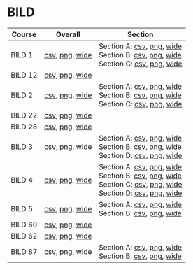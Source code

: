 # BILD

| Course | Overall | Section |
| ------ | ------- | ------- |
| BILD 1 | [csv](https://github.com/UCSD-Historical-Enrollment-Data/2025Winter/blob/main/overall/BILD%201.csv), [png](https://raw.githubusercontent.com/UCSD-Historical-Enrollment-Data/2025Winter/main/plot_overall/BILD%201.png), [wide](https://raw.githubusercontent.com/UCSD-Historical-Enrollment-Data/2025Winter/main/plot_overall_wide/BILD%201.png) | Section A: [csv](https://github.com/UCSD-Historical-Enrollment-Data/2025Winter/blob/main/section/BILD%201_A.csv), [png](https://raw.githubusercontent.com/UCSD-Historical-Enrollment-Data/2025Winter/main/plot_section/BILD%201_A.png), [wide](https://raw.githubusercontent.com/UCSD-Historical-Enrollment-Data/2025Winter/main/plot_section_wide/BILD%201_A.png)<br>Section B: [csv](https://github.com/UCSD-Historical-Enrollment-Data/2025Winter/blob/main/section/BILD%201_B.csv), [png](https://raw.githubusercontent.com/UCSD-Historical-Enrollment-Data/2025Winter/main/plot_section/BILD%201_B.png), [wide](https://raw.githubusercontent.com/UCSD-Historical-Enrollment-Data/2025Winter/main/plot_section_wide/BILD%201_B.png)<br>Section C: [csv](https://github.com/UCSD-Historical-Enrollment-Data/2025Winter/blob/main/section/BILD%201_C.csv), [png](https://raw.githubusercontent.com/UCSD-Historical-Enrollment-Data/2025Winter/main/plot_section/BILD%201_C.png), [wide](https://raw.githubusercontent.com/UCSD-Historical-Enrollment-Data/2025Winter/main/plot_section_wide/BILD%201_C.png) |
| BILD 12 | [csv](https://github.com/UCSD-Historical-Enrollment-Data/2025Winter/blob/main/overall/BILD%2012.csv), [png](https://raw.githubusercontent.com/UCSD-Historical-Enrollment-Data/2025Winter/main/plot_overall/BILD%2012.png), [wide](https://raw.githubusercontent.com/UCSD-Historical-Enrollment-Data/2025Winter/main/plot_overall_wide/BILD%2012.png) |  |
| BILD 2 | [csv](https://github.com/UCSD-Historical-Enrollment-Data/2025Winter/blob/main/overall/BILD%202.csv), [png](https://raw.githubusercontent.com/UCSD-Historical-Enrollment-Data/2025Winter/main/plot_overall/BILD%202.png), [wide](https://raw.githubusercontent.com/UCSD-Historical-Enrollment-Data/2025Winter/main/plot_overall_wide/BILD%202.png) | Section A: [csv](https://github.com/UCSD-Historical-Enrollment-Data/2025Winter/blob/main/section/BILD%202_A.csv), [png](https://raw.githubusercontent.com/UCSD-Historical-Enrollment-Data/2025Winter/main/plot_section/BILD%202_A.png), [wide](https://raw.githubusercontent.com/UCSD-Historical-Enrollment-Data/2025Winter/main/plot_section_wide/BILD%202_A.png)<br>Section B: [csv](https://github.com/UCSD-Historical-Enrollment-Data/2025Winter/blob/main/section/BILD%202_B.csv), [png](https://raw.githubusercontent.com/UCSD-Historical-Enrollment-Data/2025Winter/main/plot_section/BILD%202_B.png), [wide](https://raw.githubusercontent.com/UCSD-Historical-Enrollment-Data/2025Winter/main/plot_section_wide/BILD%202_B.png)<br>Section C: [csv](https://github.com/UCSD-Historical-Enrollment-Data/2025Winter/blob/main/section/BILD%202_C.csv), [png](https://raw.githubusercontent.com/UCSD-Historical-Enrollment-Data/2025Winter/main/plot_section/BILD%202_C.png), [wide](https://raw.githubusercontent.com/UCSD-Historical-Enrollment-Data/2025Winter/main/plot_section_wide/BILD%202_C.png) |
| BILD 22 | [csv](https://github.com/UCSD-Historical-Enrollment-Data/2025Winter/blob/main/overall/BILD%2022.csv), [png](https://raw.githubusercontent.com/UCSD-Historical-Enrollment-Data/2025Winter/main/plot_overall/BILD%2022.png), [wide](https://raw.githubusercontent.com/UCSD-Historical-Enrollment-Data/2025Winter/main/plot_overall_wide/BILD%2022.png) |  |
| BILD 28 | [csv](https://github.com/UCSD-Historical-Enrollment-Data/2025Winter/blob/main/overall/BILD%2028.csv), [png](https://raw.githubusercontent.com/UCSD-Historical-Enrollment-Data/2025Winter/main/plot_overall/BILD%2028.png), [wide](https://raw.githubusercontent.com/UCSD-Historical-Enrollment-Data/2025Winter/main/plot_overall_wide/BILD%2028.png) |  |
| BILD 3 | [csv](https://github.com/UCSD-Historical-Enrollment-Data/2025Winter/blob/main/overall/BILD%203.csv), [png](https://raw.githubusercontent.com/UCSD-Historical-Enrollment-Data/2025Winter/main/plot_overall/BILD%203.png), [wide](https://raw.githubusercontent.com/UCSD-Historical-Enrollment-Data/2025Winter/main/plot_overall_wide/BILD%203.png) | Section A: [csv](https://github.com/UCSD-Historical-Enrollment-Data/2025Winter/blob/main/section/BILD%203_A.csv), [png](https://raw.githubusercontent.com/UCSD-Historical-Enrollment-Data/2025Winter/main/plot_section/BILD%203_A.png), [wide](https://raw.githubusercontent.com/UCSD-Historical-Enrollment-Data/2025Winter/main/plot_section_wide/BILD%203_A.png)<br>Section B: [csv](https://github.com/UCSD-Historical-Enrollment-Data/2025Winter/blob/main/section/BILD%203_B.csv), [png](https://raw.githubusercontent.com/UCSD-Historical-Enrollment-Data/2025Winter/main/plot_section/BILD%203_B.png), [wide](https://raw.githubusercontent.com/UCSD-Historical-Enrollment-Data/2025Winter/main/plot_section_wide/BILD%203_B.png)<br>Section D: [csv](https://github.com/UCSD-Historical-Enrollment-Data/2025Winter/blob/main/section/BILD%203_D.csv), [png](https://raw.githubusercontent.com/UCSD-Historical-Enrollment-Data/2025Winter/main/plot_section/BILD%203_D.png), [wide](https://raw.githubusercontent.com/UCSD-Historical-Enrollment-Data/2025Winter/main/plot_section_wide/BILD%203_D.png) |
| BILD 4 | [csv](https://github.com/UCSD-Historical-Enrollment-Data/2025Winter/blob/main/overall/BILD%204.csv), [png](https://raw.githubusercontent.com/UCSD-Historical-Enrollment-Data/2025Winter/main/plot_overall/BILD%204.png), [wide](https://raw.githubusercontent.com/UCSD-Historical-Enrollment-Data/2025Winter/main/plot_overall_wide/BILD%204.png) | Section A: [csv](https://github.com/UCSD-Historical-Enrollment-Data/2025Winter/blob/main/section/BILD%204_A.csv), [png](https://raw.githubusercontent.com/UCSD-Historical-Enrollment-Data/2025Winter/main/plot_section/BILD%204_A.png), [wide](https://raw.githubusercontent.com/UCSD-Historical-Enrollment-Data/2025Winter/main/plot_section_wide/BILD%204_A.png)<br>Section B: [csv](https://github.com/UCSD-Historical-Enrollment-Data/2025Winter/blob/main/section/BILD%204_B.csv), [png](https://raw.githubusercontent.com/UCSD-Historical-Enrollment-Data/2025Winter/main/plot_section/BILD%204_B.png), [wide](https://raw.githubusercontent.com/UCSD-Historical-Enrollment-Data/2025Winter/main/plot_section_wide/BILD%204_B.png)<br>Section C: [csv](https://github.com/UCSD-Historical-Enrollment-Data/2025Winter/blob/main/section/BILD%204_C.csv), [png](https://raw.githubusercontent.com/UCSD-Historical-Enrollment-Data/2025Winter/main/plot_section/BILD%204_C.png), [wide](https://raw.githubusercontent.com/UCSD-Historical-Enrollment-Data/2025Winter/main/plot_section_wide/BILD%204_C.png)<br>Section D: [csv](https://github.com/UCSD-Historical-Enrollment-Data/2025Winter/blob/main/section/BILD%204_D.csv), [png](https://raw.githubusercontent.com/UCSD-Historical-Enrollment-Data/2025Winter/main/plot_section/BILD%204_D.png), [wide](https://raw.githubusercontent.com/UCSD-Historical-Enrollment-Data/2025Winter/main/plot_section_wide/BILD%204_D.png) |
| BILD 5 | [csv](https://github.com/UCSD-Historical-Enrollment-Data/2025Winter/blob/main/overall/BILD%205.csv), [png](https://raw.githubusercontent.com/UCSD-Historical-Enrollment-Data/2025Winter/main/plot_overall/BILD%205.png), [wide](https://raw.githubusercontent.com/UCSD-Historical-Enrollment-Data/2025Winter/main/plot_overall_wide/BILD%205.png) | Section A: [csv](https://github.com/UCSD-Historical-Enrollment-Data/2025Winter/blob/main/section/BILD%205_A.csv), [png](https://raw.githubusercontent.com/UCSD-Historical-Enrollment-Data/2025Winter/main/plot_section/BILD%205_A.png), [wide](https://raw.githubusercontent.com/UCSD-Historical-Enrollment-Data/2025Winter/main/plot_section_wide/BILD%205_A.png)<br>Section B: [csv](https://github.com/UCSD-Historical-Enrollment-Data/2025Winter/blob/main/section/BILD%205_B.csv), [png](https://raw.githubusercontent.com/UCSD-Historical-Enrollment-Data/2025Winter/main/plot_section/BILD%205_B.png), [wide](https://raw.githubusercontent.com/UCSD-Historical-Enrollment-Data/2025Winter/main/plot_section_wide/BILD%205_B.png) |
| BILD 60 | [csv](https://github.com/UCSD-Historical-Enrollment-Data/2025Winter/blob/main/overall/BILD%2060.csv), [png](https://raw.githubusercontent.com/UCSD-Historical-Enrollment-Data/2025Winter/main/plot_overall/BILD%2060.png), [wide](https://raw.githubusercontent.com/UCSD-Historical-Enrollment-Data/2025Winter/main/plot_overall_wide/BILD%2060.png) |  |
| BILD 62 | [csv](https://github.com/UCSD-Historical-Enrollment-Data/2025Winter/blob/main/overall/BILD%2062.csv), [png](https://raw.githubusercontent.com/UCSD-Historical-Enrollment-Data/2025Winter/main/plot_overall/BILD%2062.png), [wide](https://raw.githubusercontent.com/UCSD-Historical-Enrollment-Data/2025Winter/main/plot_overall_wide/BILD%2062.png) |  |
| BILD 87 | [csv](https://github.com/UCSD-Historical-Enrollment-Data/2025Winter/blob/main/overall/BILD%2087.csv), [png](https://raw.githubusercontent.com/UCSD-Historical-Enrollment-Data/2025Winter/main/plot_overall/BILD%2087.png), [wide](https://raw.githubusercontent.com/UCSD-Historical-Enrollment-Data/2025Winter/main/plot_overall_wide/BILD%2087.png) | Section A: [csv](https://github.com/UCSD-Historical-Enrollment-Data/2025Winter/blob/main/section/BILD%2087_A.csv), [png](https://raw.githubusercontent.com/UCSD-Historical-Enrollment-Data/2025Winter/main/plot_section/BILD%2087_A.png), [wide](https://raw.githubusercontent.com/UCSD-Historical-Enrollment-Data/2025Winter/main/plot_section_wide/BILD%2087_A.png)<br>Section B: [csv](https://github.com/UCSD-Historical-Enrollment-Data/2025Winter/blob/main/section/BILD%2087_B.csv), [png](https://raw.githubusercontent.com/UCSD-Historical-Enrollment-Data/2025Winter/main/plot_section/BILD%2087_B.png), [wide](https://raw.githubusercontent.com/UCSD-Historical-Enrollment-Data/2025Winter/main/plot_section_wide/BILD%2087_B.png) |

